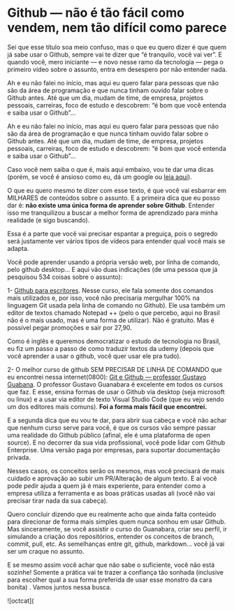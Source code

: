 # Github — não é tão fácil como vendem, nem tão difícil como parece

Sei que esse título soa meio confuso, mas o que eu quero dizer é que quem já sabe usar o Github, sempre vai te dizer que “é tranquilo, você vai ver”. E quando você, mero iniciante — e novo nesse ramo da tecnologia — pega o primeiro vídeo sobre o assunto, entra em desespero por não entender nada.

Ah e eu não falei no início, mas aqui eu quero falar para pessoas que não são da área de programação e que nunca tinham ouvido falar sobre o Github antes. Até que um dia, mudam de time, de empresa, projetos pessoais, carreiras, foco de estudo e descobrem: “é bom que você entenda e saiba usar o Github”…

Ah e eu não falei no início, mas aqui eu quero falar para pessoas que não são da área de programação e que nunca tinham ouvido falar sobre o Github antes. Até que um dia, mudam de time, de empresa, projetos pessoais, carreiras, foco de estudo e descobrem: “é bom que você entenda e saiba usar o Github”…

Caso você nem saiba o que é, mais aqui embaixo, vou te dar uma dicas (porém, se você é ansioso como eu, dá um google ou [leia aqui](https://rockcontent.com/br/blog/o-que-e-github/)).

O que eu quero mesmo te dizer com esse texto, é que você vai esbarrar em MILHARES de conteúdos sobre o assunto. E a primeira dica que eu posso dar é: **não existe uma única forma de aprender sobre Github**. Entender isso me tranquilizou a buscar a melhor forma de aprendizado para minha realidade (e sigo buscando).

Essa é a parte que você vai precisar espantar a preguiça, pois o segredo será justamente ver vários tipos de vídeos para entender qual você mais se adapta.

Você pode aprender usando a própria versão web, por linha de comando, pelo github desktop… E aqui vão duas indicações (de uma pessoa que já pesquisou 534 coisas sobre o assunto):

1- [Github para escritores](https://www.udemy.com/course/git-and-github-for-writers/). Nesse curso, ele fala somente dos comandos mais utilizados e, por isso, você não precisaria mergulhar 100% na linguagem Git usada pela linha de comando no Github). Ele usa também um editor de textos chamado Notepad ++ (pelo o que percebo, aqui no Brasil não é o mais usado, mas é uma forma de utilizar). Não é gratuito. Mas é possível pegar promoções e sair por 27,90.

Como é inglês e queremos democratizar o estudo de tecnologia no Brasil, eu fiz um passo a passo de como traduzir textos da udemy (depois que você aprender a usar o github, você quer usar ele pra tudo).

2- O melhor curso de github SEM PRECISAR DE LINHA DE COMANDO que eu encontrei nessa internet(0800): [Git e Github — professor Gustavo Guabana](https://www.youtube.com/watch?v=xEKo29OWILE&list=PLHz_AreHm4dm7ZULPAmadvNhH6vk9oNZA&index=2).
O professor Gustavo Guanabara é excelente em todos os cursos que faz. E esse, ensina formas de usar o Github via desktop (seja microsoft ou linux) e a usar via editor de texto Visual Studio Code (que eu vejo sendo um dos editores mais comuns). **Foi a forma mais fácil que encontrei.**

E a segunda dica que eu vou te dar, para abrir sua cabeça e você não achar que nenhum curso serve para você, é que os cursos vão sempre passar uma realidade do Github público (afinal, ele é uma plataforma de open source). E no decorrer da sua vida profissional, você pode lidar com Github Enterprise. Uma versão paga por empresas, para suportar documentação privada.

Nesses casos, os conceitos serão os mesmos, mas você precisará de mais cuidado e aprovação ao subir um PR/Alteração de algum texto. E aí você pode pedir ajuda a quem já é mais experiente, para entender como a empresa utiliza a ferramenta e as boas práticas usadas ali (você não vai precisar tirar nada da sua cabeça).

Quero concluir dizendo que eu realmente acho que ainda falta conteúdo para direcionar de forma mais simples quem nunca sonhou em usar Github. Mas sinceramente, se você assistir o curso do Guanabara, criar seu perfil, ir simulando a criação dos repositórios, entender os conceitos de branch, commit, pull, etc. As semelhanças entre git, github, markdown… você já vai ser um craque no assunto.

E se mesmo assim você achar que não sabe o suficiente, você não está sozinhe! Somente a prática vai te trazer a confiança tão sonhada (inclusive para escolher qual a sua forma preferida de usar esse monstro da cara bonita) . Vamos juntos nessa busca.

![octcat](


